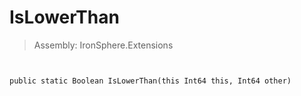 ﻿

# IsLowerThan

> Assembly: IronSphere.Extensions



```


public static Boolean IsLowerThan(this Int64 this, Int64 other)
```